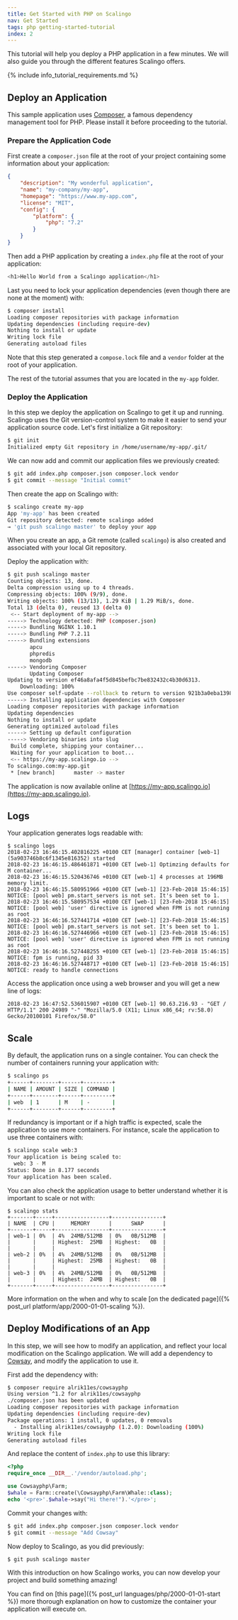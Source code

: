 ```yaml
---
title: Get Started with PHP on Scalingo
nav: Get Started
tags: php getting-started-tutorial
index: 2
---
```


This tutorial will help you deploy a PHP application in a few minutes. We will also guide you
through the different features Scalingo offers.

{% include info_tutorial_requirements.md %}

## Deploy an Application

This sample application uses [Composer](https://getcomposer.org), a famous dependency management
tool for PHP. Please install it before proceeding to the tutorial.

### Prepare the Application Code

First create a `composer.json` file at the root of your project containing some information about
your application:

```json
{
	"description": "My wonderful application",
	"name": "my-company/my-app",
	"homepage": "https://www.my-app.com",
	"license": "MIT",
	"config": {
		"platform": {
			"php": "7.2"
		}
	}
}
```

Then add a PHP application by creating a `index.php` file at the root of your application:

```php
<h1>Hello World from a Scalingo application</h1>
```

Last you need to lock your application dependencies (even though there are none at the moment) with:

```bash
$ composer install
Loading composer repositories with package information
Updating dependencies (including require-dev)
Nothing to install or update
Writing lock file
Generating autoload files
```

Note that this step generated a `compose.lock` file and a `vendor` folder at the root of your
application.

The rest of the tutorial assumes that you are located in the `my-app` folder.

### Deploy the Application

In this step we deploy the application on Scalingo to get it up and running. Scalingo uses the Git
version-control system to make it easier to send your application source code. Let's first
initialize a Git repository:

```bash
$ git init
Initialized empty Git repository in /home/username/my-app/.git/
```

We can now add and commit our application files we previously created:

```bash
$ git add index.php composer.json composer.lock vendor
$ git commit --message "Initial commit"
```

Then create the app on Scalingo with:

```bash
$ scalingo create my-app
App 'my-app' has been created
Git repository detected: remote scalingo added
→ 'git push scalingo master' to deploy your app
```

When you create an app, a Git remote (called `scalingo`) is also created and associated with your
local Git repository.

Deploy the application with:

```bash
$ git push scalingo master
Counting objects: 13, done.
Delta compression using up to 4 threads.
Compressing objects: 100% (9/9), done.
Writing objects: 100% (13/13), 1.29 KiB | 1.29 MiB/s, done.
Total 13 (delta 0), reused 13 (delta 0)
 <-- Start deployment of my-app -->
-----> Technology detected: PHP (composer.json)
-----> Bundling NGINX 1.10.1
-----> Bundling PHP 7.2.11
-----> Bundling extensions
       apcu
       phpredis
       mongodb
-----> Vendoring Composer
       Updating Composer
Updating to version ef46a8afa4f5d845befbc7be832432c4b30d6313.
    Downloading: 100%
Use composer self-update --rollback to return to version 921b3a0eba139820716f7aeefb553197c14656d8
-----> Installing application dependencies with Composer
Loading composer repositories with package information
Updating dependencies
Nothing to install or update
Generating optimized autoload files
-----> Setting up default configuration
-----> Vendoring binaries into slug
 Build complete, shipping your container...
 Waiting for your application to boot...
 <-- https://my-app.scalingo.io -->
To scalingo.com:my-app.git
 * [new branch]      master -> master
```

The application is now available online at [https://my-app.scalingo.io](https://my-app.scalingo.io).

## Logs

Your application generates logs readable with:

```text
$ scalingo logs
2018-02-23 16:46:15.402816225 +0100 CET [manager] container [web-1] (5a903746b8c6f1345e816352) started
2018-02-23 16:46:15.486461871 +0100 CET [web-1] Optimzing defaults for M container...
2018-02-23 16:46:15.520436746 +0100 CET [web-1] 4 processes at 196MB memory limit.
2018-02-23 16:46:15.580951966 +0100 CET [web-1] [23-Feb-2018 15:46:15] NOTICE: [pool web] pm.start_servers is not set. It's been set to 1.
2018-02-23 16:46:15.580957534 +0100 CET [web-1] [23-Feb-2018 15:46:15] NOTICE: [pool web] 'user' directive is ignored when FPM is not running as root
2018-02-23 16:46:16.527441714 +0100 CET [web-1] [23-Feb-2018 15:46:15] NOTICE: [pool web] pm.start_servers is not set. It's been set to 1.
2018-02-23 16:46:16.527446966 +0100 CET [web-1] [23-Feb-2018 15:46:15] NOTICE: [pool web] 'user' directive is ignored when FPM is not running as root
2018-02-23 16:46:16.527448255 +0100 CET [web-1] [23-Feb-2018 15:46:15] NOTICE: fpm is running, pid 33
2018-02-23 16:46:16.527448717 +0100 CET [web-1] [23-Feb-2018 15:46:15] NOTICE: ready to handle connections
```

Access the application once using a web browser and you will get a new line of
logs:

```
2018-02-23 16:47:52.536015907 +0100 CET [web-1] 90.63.216.93 - "GET / HTTP/1.1" 200 24989 "-" "Mozilla/5.0 (X11; Linux x86_64; rv:58.0) Gecko/20100101 Firefox/58.0"
```

## Scale

By default, the application runs on a single container. You can check the number of containers
running your application with:

```bash
$ scalingo ps
+------+--------+------+---------+
| NAME | AMOUNT | SIZE | COMMAND |
+------+--------+------+---------+
| web  | 1      | M    | -       |
+------+--------+------+---------+
```

If redundancy is important or if a high traffic is expected, scale the application to use more
containers. For instance, scale the application to use three containers with:

```bash
$ scalingo scale web:3
Your application is being scaled to:
  web: 3 - M
Status: Done in 8.177 seconds
Your application has been scaled.
```

You can also check the application usage to better understand whether it is important to scale or
not with:

```
$ scalingo stats
+-------+-----+-----------------+----------------+
| NAME  | CPU |     MEMORY      |      SWAP      |
+-------+-----+-----------------+----------------+
| web-1 | 0%  | 4%  24MB/512MB  | 0%   0B/512MB  |
|       |     | Highest:  25MB  | Highest:   0B  |
|       |     |                 |                |
| web-2 | 0%  | 4%  24MB/512MB  | 0%   0B/512MB  |
|       |     | Highest:  25MB  | Highest:   0B  |
|       |     |                 |                |
| web-3 | 0%  | 4%  24MB/512MB  | 0%   0B/512MB  |
|       |     | Highest:  24MB  | Highest:   0B  |
+-------+-----+-----------------+----------------+
```

More information on the when and why to scale [on the dedicated page]({% post_url
platform/app/2000-01-01-scaling %}).

## Deploy Modifications of an App

In this step, we will see how to modify an application, and reflect your local modification on the
Scalingo application. We will add a dependency to [Cowsay](https://github.com/alrik11es/cowsayphp),
and modify the application to use it.

First add the dependency with:

```bash
$ composer require alrik11es/cowsayphp
Using version ^1.2 for alrik11es/cowsayphp
./composer.json has been updated
Loading composer repositories with package information
Updating dependencies (including require-dev)
Package operations: 1 install, 0 updates, 0 removals
  - Installing alrik11es/cowsayphp (1.2.0): Downloading (100%)
Writing lock file
Generating autoload files
```

And replace the content of `index.php` to use this library:

```php
<?php
require_once __DIR__.'/vendor/autoload.php';

use Cowsayphp\Farm;
$whale = Farm::create(\Cowsayphp\Farm\Whale::class);
echo '<pre>'.$whale->say("Hi there!").'</pre>';
```

Commit your changes with:

```bash
$ git add index.php composer.json composer.lock vendor
$ git commit --message "Add Cowsay"
```

Now deploy to Scalingo, as you did previously:

```bash
$ git push scalingo master
```

With this introduction on how Scalingo works, you can now develop your project and build something
amazing!

You can find on [this page]({% post_url languages/php/2000-01-01-start %}) more thorough explanation
on how to customize the container your application will execute on.
